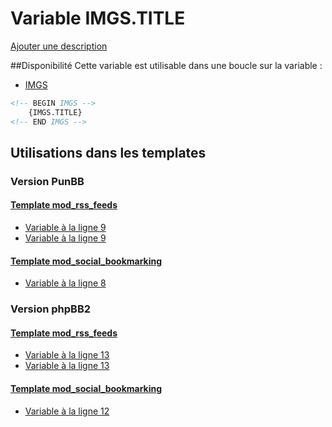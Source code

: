 # Variable IMGS.TITLE
[Ajouter une description](https://fa-tvars.appspot.com/var/IMGS.TITLE)

##Disponibilité
Cette variable est utilisable dans une boucle sur la variable :
* [IMGS](IMGS.md#readme)

```html
<!-- BEGIN IMGS -->
    {IMGS.TITLE}
<!-- END IMGS -->
```

## Utilisations dans les templates

### Version PunBB

#### [Template mod_rss_feeds](punbb/mod_rss_feeds.md#readme)
* [Variable &agrave; la ligne 9](../punbb/mod_rss_feeds.tpl#L9)
* [Variable &agrave; la ligne 9](../punbb/mod_rss_feeds.tpl#L9)

#### [Template mod_social_bookmarking](punbb/mod_social_bookmarking.md#readme)
* [Variable &agrave; la ligne 8](../punbb/mod_social_bookmarking.tpl#L8)

### Version phpBB2

#### [Template mod_rss_feeds](subsilver/mod_rss_feeds.md#readme)
* [Variable &agrave; la ligne 13](../subsilver/mod_rss_feeds.tpl#L13)
* [Variable &agrave; la ligne 13](../subsilver/mod_rss_feeds.tpl#L13)

#### [Template mod_social_bookmarking](subsilver/mod_social_bookmarking.md#readme)
* [Variable &agrave; la ligne 12](../subsilver/mod_social_bookmarking.tpl#L12)